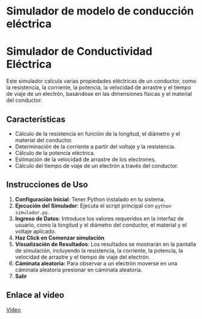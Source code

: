 # Simulador de modelo de conducción eléctrica
# Simulador de Conductividad Eléctrica

Este simulador calcula varias propiedades eléctricas de un conductor, como la resistencia, la corriente, la potencia, la velocidad de arrastre y el tiempo de viaje de un electrón, basándose en las dimensiones físicas y el material del conductor.

## Características

- Cálculo de la resistencia en función de la longitud, el diámetro y el material del conductor.
- Determinación de la corriente a partir del voltaje y la resistencia.
- Cálculo de la potencia eléctrica.
- Estimación de la velocidad de arrastre de los electrones.
- Cálculo del tiempo de viaje de un electrón a través del conductor.

## Instrucciones de Uso

1. **Configuración Inicial**: Tener Python instalado en tu sistema.
3. **Ejecución del Simulador**: Ejecuta el script principal con `python simulador.py`.
4. **Ingreso de Datos**: Introduce los valores requeridos en la interfaz de usuario, como la longitud y el diámetro del conductor, el material y el voltaje aplicado.
5. **Haz Click en Comenzar simulación**
6. **Visualización de Resultados**: Los resultados se mostrarán en la pantalla de simulación, incluyendo la resistencia, la corriente, la potencia, la velocidad de arrastre y el tiempo de viaje del electrón.
7. **Cáminata aleatoria:** Para observar a un electrón moverse en una cáminata aleatoria presionar en cáminata aleatoria.
8. **Salir**



## Enlace al video

[Video](https://youtu.be/FpEIUSz_FUE)
